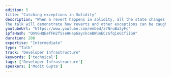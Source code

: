 ```yaml
---
edition: 5
title: "Catching exceptions in Solidity"
description: "When a revert happens in solidity, all the state changes done in that transaction are rolled back. All the changes done in sub calls are also rolled back. If a contract A tries to do a token transfer in contract B but contract B reverts, all the changes done by contract A will also be rolled back. This is fine for some cases but sometimes there might be a need to ignore or handle this revert in the smart contract itself.
The talk will demonstrate how reverts and other exceptions can be caught in Solidity."
youtubeUrl: "https://www.youtube.com/embed/z7NruBa2yFc"
ipfsHash: "QmVGHQEefFH2fSseHHap6ayckceBWunECzGfqieGCfiiGA"
duration: 208
expertise: "Intermediate"
type: "Talk"
track: "Developer Infrastructure"
keywords: ['technical']
tags: ['Developer Infrastructure']
speakers: ['Mudit Gupta']
---
```

